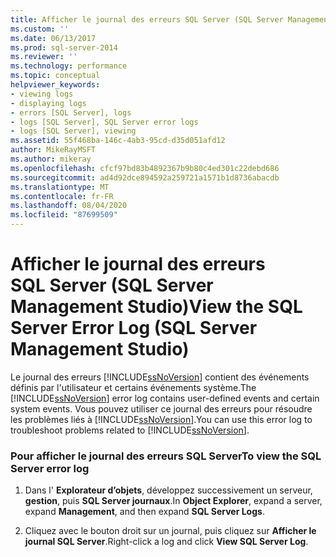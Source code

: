 ```yaml
---
title: Afficher le journal des erreurs SQL Server (SQL Server Management Studio) | Microsoft Docs
ms.custom: ''
ms.date: 06/13/2017
ms.prod: sql-server-2014
ms.reviewer: ''
ms.technology: performance
ms.topic: conceptual
helpviewer_keywords:
- viewing logs
- displaying logs
- errors [SQL Server], logs
- logs [SQL Server], SQL Server error logs
- logs [SQL Server], viewing
ms.assetid: 55f468ba-146c-4ab3-95cd-d35d051afd12
author: MikeRayMSFT
ms.author: mikeray
ms.openlocfilehash: cfcf97bd83b4892367b9b80c4ed301c22debd686
ms.sourcegitcommit: ad4d92dce894592a259721a1571b1d8736abacdb
ms.translationtype: MT
ms.contentlocale: fr-FR
ms.lasthandoff: 08/04/2020
ms.locfileid: "87699509"
---
```

# <a name="view-the-sql-server-error-log-sql-server-management-studio"></a><span data-ttu-id="5369b-102">Afficher le journal des erreurs SQL Server (SQL Server Management Studio)</span><span class="sxs-lookup"><span data-stu-id="5369b-102">View the SQL Server Error Log (SQL Server Management Studio)</span></span>
  <span data-ttu-id="5369b-103">Le journal des erreurs [!INCLUDE[ssNoVersion](../../includes/ssnoversion-md.md)] contient des événements définis par l'utilisateur et certains événements système.</span><span class="sxs-lookup"><span data-stu-id="5369b-103">The [!INCLUDE[ssNoVersion](../../includes/ssnoversion-md.md)] error log contains user-defined events and certain system events.</span></span> <span data-ttu-id="5369b-104">Vous pouvez utiliser ce journal des erreurs pour résoudre les problèmes liés à [!INCLUDE[ssNoVersion](../../includes/ssnoversion-md.md)].</span><span class="sxs-lookup"><span data-stu-id="5369b-104">You can use this error log to troubleshoot problems related to [!INCLUDE[ssNoVersion](../../includes/ssnoversion-md.md)].</span></span>  
  
### <a name="to-view-the-sql-server-error-log"></a><span data-ttu-id="5369b-105">Pour afficher le journal des erreurs SQL Server</span><span class="sxs-lookup"><span data-stu-id="5369b-105">To view the SQL Server error log</span></span>  
  
1.  <span data-ttu-id="5369b-106">Dans l' **Explorateur d’objets**, développez successivement un serveur, **gestion**, puis **SQL Server journaux**.</span><span class="sxs-lookup"><span data-stu-id="5369b-106">In **Object Explorer**, expand a server, expand **Management**, and then expand **SQL Server Logs**.</span></span>  
  
2.  <span data-ttu-id="5369b-107">Cliquez avec le bouton droit sur un journal, puis cliquez sur **Afficher le journal SQL Server**.</span><span class="sxs-lookup"><span data-stu-id="5369b-107">Right-click a log and click **View SQL Server Log**.</span></span>  
  
  
